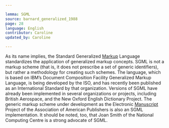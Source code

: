 ```yaml
---

lemma: SGML
source: barnard_generalized_1988
page: 28
language: English
contributor: Caroline
updated_by: Caroline

---
```


As its name implies, the Standard Generalized [Markup](markup.html) Language standardizes the application of generalized markup concepts. SGML is not a markup scheme (that is, it does not prescribe a set of generic identifiers), but rather a methodology for creating such schemes. The language, which is based on IBM’s Document Composition Facility Generalized Markup Language, is being developed by the ISO, and has recently been published as an International Standard by that organization. Versions of SGML have already been implemented in several organizations or projects, including British Aerospace, and the New Oxford English Dictionary Project. The generic markup scheme under development as the Electronic [Manuscript](manuscript.html) Project of the Association of American Publishers is also an SGML implementation. It should be noted, too, that Joan Smith of the National Computing Centre is a strong advocate of SGML.
